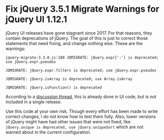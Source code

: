# Fix jQuery 3.5.1 Migrate Warnings for jQuery UI 1.12.1
jQuery UI releases have gone stagnant since 2017. For that reasons, they contain deprecations of jQuery. The goal of this is just to correct those statements that need fixing, and change nothing else. These are the warnings:

    jquery-migrate-3.3.0.js:100 JQMIGRATE: jQuery.expr[':'] is deprecated; use jQuery.expr.pseudos

    JQMIGRATE: jQuery.expr.filters is deprecated; use jQuery.expr.pseudos

    JQMIGRATE: jQuery.isArray is deprecated; use Array.isArray

    JQMIGRATE: jQuery.isFunction() is deprecated

According to a [discussion thread](https://github.com/jquery/jquery/commit/1b9575b9d14399e9426b9eacdd92b3717846c3f2), this is already done in UI code, but is not included in a single release.

Use this code at your own risk. Though every effort has been made to write correct changes, I do not know how to test them fully. Also, lower versions of jQuery might have had other issues that were not fixed, like `jQuery.unique is deprecated, use jQuery.uniqueSort` which are not warned about in the current configuration.
